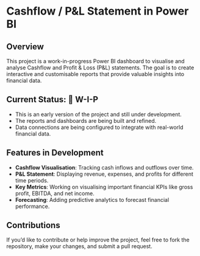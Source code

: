 # Cashflow / P&L Statement in Power BI

## Overview

This project is a work-in-progress Power BI dashboard to visualise and analyse Cashflow and Profit & Loss (P&L) statements. The goal is to create interactive and customisable reports that provide valuable insights into financial data.

## Current Status: 🚧 W-I-P

- This is an early version of the project and still under development.
- The reports and dashboards are being built and refined.
- Data connections are being configured to integrate with real-world financial data.

## Features in Development

- **Cashflow Visualisation**: Tracking cash inflows and outflows over time.
- **P&L Statement**: Displaying revenue, expenses, and profits for different time periods.
- **Key Metrics**: Working on visualising important financial KPIs like gross profit, EBITDA, and net income.
- **Forecasting**: Adding predictive analytics to forecast financial performance.


## Contributions

If you’d like to contribute or help improve the project, feel free to fork the repository, make your changes, and submit a pull request.
